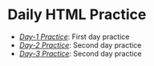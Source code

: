 # Daily HTML Practice 

- *[Day-1 Practice](../../tree/Day-1)*: First day practice
- *[Day-2 Practice](../../tree/Day-2)*: Second day practice 
- *[Day-3 Practice](../../tree/Day-3)*: Second day practice 
